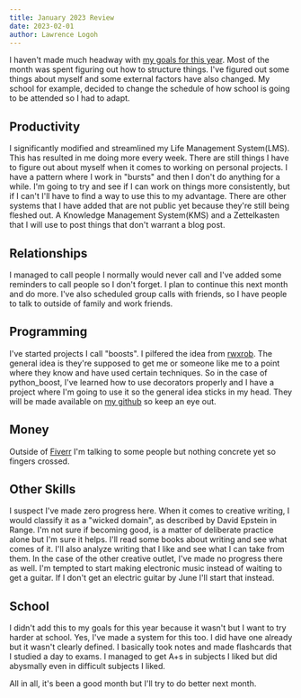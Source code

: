 ```yaml
---
title: January 2023 Review
date: 2023-02-01
author: Lawrence Logoh
---
```


I haven't made much headway with [my goals for this year](https://lawrencelogoh.com/blog/2023_plans.html).
Most of the month was spent figuring out how to structure things.
I've figured out some things about myself and some external factors have also changed.
My school for example, decided to change the schedule of how school is going to be attended so I had to adapt.

## Productivity
I significantly modified and streamlined  my Life Management System(LMS). This has resulted in me doing more every week.
There are still things I have to figure out about myself when it comes to working on personal projects.
I have a pattern where I work in "bursts" and then I don't do anything for a while.
I'm going to try and see if I can work on things more consistently, but if I can't I'll have to find a way to use this to my advantage.
There are other systems that I have added that are not public yet because they're still being fleshed out.
A Knowledge Management System(KMS) and a Zettelkasten that I will use to post things that don't warrant a blog post.

## Relationships
I managed to call people I normally would never call and I've added some reminders to call people so I don't forget. 
I plan to continue this next month and do more. 
I've also scheduled group calls with friends, so I have people to talk to outside of family and work friends.

## Programming
I've started projects I call "boosts". 
I pilfered the idea from [rwxrob](https://github.com/rwxrob).
The general idea is they're supposed to get me or someone like me to a point where they know and have used certain techniques.
So in the case of python_boost, I've learned how to use decorators properly and I have a project where I'm going to use it so the general idea sticks in my head.
They will be made available on [my github](https://github.com/lawrencelogoh) so keep an eye out.

## Money
Outside of [Fiverr](https://www.fiverr.com/larrylogoh) I'm talking to some people but nothing concrete yet so fingers crossed.

## Other Skills
I suspect I've made zero progress here. 
When it comes to creative writing, I would classify it as a "wicked domain", as described by David Epstein in Range.
I'm not sure if becoming good, is a matter of deliberate practice alone but I'm sure it helps.
I'll read some books about writing and see what comes of it.
I'll also analyze writing that I like and see what I can take from them.
In the case of the other creative outlet, I've made no progress there as well.
I'm tempted to start making electronic music instead of waiting to get a guitar.
If I don't get an electric guitar by June I'll start that instead.

## School
I didn't add this to my goals for this year because it wasn't but I want to try harder at school.
Yes, I've made a system for this too. I did have one already but it wasn't clearly defined.
I basically took notes and made flashcards that I studied a day to exams.
I managed to get A+s in subjects I liked but did abysmally even in difficult subjects I liked.


All in all, it's been a good month but I'll try to do better next month.



